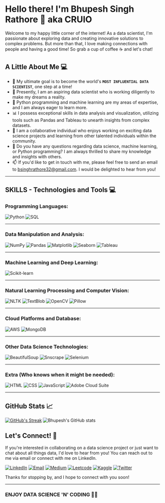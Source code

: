 # Hello there! I'm Bhupesh Singh Rathore 🌟 aka CRUIO

Welcome to my happy little corner of the internet! As a data scientist, I'm passionate about exploring data and creating innovative solutions to complex problems. But more than that, I love making connections with people and having a good time! So grab a cup of coffee ☕ and let's chat!

## A Little About Me 💻

- 🚀 My ultimate goal is to become the world's **`MOST INFLUENTIAL DATA SCIENTIST`**, one step at a time!
- 💫 Presently, I am an aspiring data scientist who is working diligently to make my dreams a reality.
- 🐍 Python programming and machine learning are my areas of expertise, and I am always eager to learn more.
- 📊 I possess exceptional skills in data analysis and visualization, utilizing tools such as Pandas and Tableau to unearth insights from complex datasets.
- 🤝 I am a collaborative individual who enjoys working on exciting data science projects and learning from other talented individuals within the community.
- 💬 Do you have any questions regarding data science, machine learning, or Python programming? I am always thrilled to share my knowledge and insights with others.
- 📫 If you'd like to get in touch with me, please feel free to send an email to bsinghrathore32@gmail.com. I would be delighted to hear from you!

---

## SKILLS - Technologies and Tools 💻

### Programming Languages: 
![Python](https://img.shields.io/badge/Python-3776AB?style=for-the-badge&logo=python&logoColor=white)
![SQL](https://img.shields.io/badge/SQL-003B57?style=for-the-badge&logo=Microsoft-SQL-Server&logoColor=white)
<!-- ![R](https://img.shields.io/badge/R-276DC3?style=for-the-badge&logo=R&logoColor=white) -->

---


### Data Manipulation and Analysis:
![NumPy](https://img.shields.io/badge/NumPy-013243?style=for-the-badge&logo=NumPy&logoColor=white)
![Pandas](https://img.shields.io/badge/Pandas-150458?style=for-the-badge&logo=Pandas&logoColor=white)
![Matplotlib](https://img.shields.io/badge/Matplotlib-11557C?style=for-the-badge&logo=Python&logoColor=white)
![Seaborn](https://img.shields.io/badge/Seaborn-388E3C?style=for-the-badge&logo=Python&logoColor=white)
![Tableau](https://img.shields.io/badge/Tableau-E97627?style=for-the-badge&logo=Tableau&logoColor=white)
<!-- ![PowerBI](https://img.shields.io/badge/PowerBI-F2C811?style=for-the-badge&logo=Power-BI&logoColor=black) -->
<!-- ![Plotly](https://img.shields.io/badge/Plotly-3F4F75?style=for-the-badge&logo=Plotly&logoColor=white) -->
<!-- ![SciPy](https://img.shields.io/badge/SciPy-8CAAE6?style=for-the-badge&logo=SciPy&logoColor=white) -->
<!-- ![ggplot2](https://img.shields.io/badge/ggplot2-FC8D62?style=for-the-badge&logo=R&logoColor=white)-->

---


### Machine Learning and Deep Learning:
![Scikit-learn](https://img.shields.io/badge/scikit--learn-F7931E?style=for-the-badge&logo=scikit-learn&logoColor=white)
<!-- ![TensorFlow](https://img.shields.io/badge/TensorFlow-FF6F00?style=for-the-badge&logo=TensorFlow&logoColor=white) -->
<!-- ![Keras](https://img.shields.io/badge/Keras-D00000?style=for-the-badge&logo=Keras&logoColor=white) -->
<!-- ![PyTorch](https://img.shields.io/badge/PyTorch-EE4C2C?style=for-the-badge&logo=PyTorch&logoColor=white) -->

---


### Natural Learning Processing and Computer Vision:
![NLTK](https://img.shields.io/badge/NLTK-4EA6A6?style=for-the-badge&logo=Python&logoColor=white)
![TextBlob](https://img.shields.io/badge/TextBlob-FFC107?style=for-the-badge&logo=python&logoColor=white)
![OpenCV](https://img.shields.io/badge/OpenCV-5C3EE8?style=for-the-badge&logo=opencv&logoColor=white)
![Pillow](https://img.shields.io/badge/Pillow-8CAAE6?style=for-the-badge&logo=python&logoColor=white)

---


### Cloud Platforms and Database:
![AWS](https://img.shields.io/badge/AWS-232F3E?style=for-the-badge&logo=Amazon-AWS&logoColor=white)
![MongoDB](https://img.shields.io/badge/MongoDB-47A248?style=for-the-badge&logo=mongodb&logoColor=white)
<!-- ![Google Cloud](https://img.shields.io/badge/Google_Cloud-4285F4?style=for-the-badge&logo=Google-Cloud&logoColor=white)
![Azure](https://img.shields.io/badge/Azure-0089D6?style=for-the-badge&logo=Microsoft-Azure&logoColor=white)
![MySQL](https://img.shields.io/badge/MySQL-4479A1?style=for-the-badge&logo=mysql&logoColor=white) -->

---


### Other Data Science Technologies:
![BeautifulSoup](https://img.shields.io/badge/BeautifulSoup-339933?style=for-the-badge&logo=python&logoColor=white)
![Snscrape](https://img.shields.io/badge/Snscrape-1DA1F2?style=for-the-badge&logo=twitter&logoColor=white)
![Selenium](https://img.shields.io/badge/Selenium-43B02A?style=for-the-badge&logo=selenium&logoColor=white)

---


### Extra (Who knows when it might be needed):
![HTML](https://img.shields.io/badge/HTML-E34F26?style=for-the-badge&logo=html5&logoColor=white)
![CSS](https://img.shields.io/badge/CSS-1572B6?style=for-the-badge&logo=css3&logoColor=white)
![JavaScript](https://img.shields.io/badge/JavaScript-F7DF1E?style=for-the-badge&logo=javascript&logoColor=black)
![Adobe Cloud Suite](https://img.shields.io/badge/Adobe%20Creative%20Cloud-DA1F26?style=for-the-badge&logo=Adobe%20Creative%20Cloud&logoColor=white)


---


## GitHub Stats 📈
[![GitHub's Streak](https://streak-stats.demolab.com/?user=BhupeshRathore07&theme=dark)](https://git.io/streak-stats)   ![Bhupesh's GitHub stats](https://github-readme-stats.vercel.app/api?username=BhupeshRathore07&show_icons=true&theme=dark)

## Let's Connect! 🤝
If you're interested in collaborating on a data science project or just want to chat about all things data, I'd love to hear from you! You can reach out to me via email or connect with me on LinkedIn.

[![LinkedIn](https://img.shields.io/badge/LinkedIn-0077B5?style=for-the-badge&logo=linkedin&logoColor=white)](https://www.linkedin.com/in/bhupeshrathore/)
[![Email](https://img.shields.io/badge/Email-D14836?style=for-the-badge&logo=gmail&logoColor=white)](mailto:bsinghrathore32@gmail.com)
[![Medium](https://img.shields.io/badge/Medium-12100E?style=for-the-badge&logo=medium&logoColor=white)](https://medium.com/@bsinghrathore32)
[![Leetcode](https://img.shields.io/badge/Leetcode-FFA116?style=for-the-badge&logo=leetcode&logoColor=white)](https://leetcode.com/bsinghrathore32/)
[![Kaggle](https://img.shields.io/badge/Kaggle-20BEFF?style=for-the-badge&logo=kaggle&logoColor=white)](https://www.kaggle.com/bhupeshsinghrathore)
[![Twitter](https://img.shields.io/badge/Twitter-1DA1F2?style=for-the-badge&logo=twitter&logoColor=white)](https://twitter.com/BhupeshSinghRa5)

Thanks for stopping by, and I hope to connect with you soon!

---

### ENJOY DATA SCIENCE 'N' CODING 🐍😎
